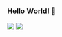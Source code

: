 ### Hello World! 👋

<a>
  <img align="center" src="https://github-readme-stats.vercel.app/api?username=megatunger&count_private=true&include_all_commits=true&bg_color=30,56CCF2,2F80ED&title_color=fff&text_color=fff" />
</a>
<a>
  <img align="center" src="https://github-readme-stats.vercel.app/api/wakatime?username=megatunger&layout=compact" />
</a>
